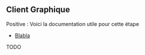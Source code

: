 ## Client Graphique

Positive
: Voici la documentation utile pour cette étape

- [Blabla](blabla)

TODO
